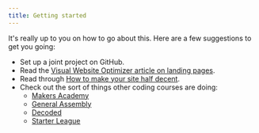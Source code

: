 ```yaml
---
title: Getting started
---
```


It's really up to you on how to go about this. Here are a few suggestions to get you going:

* Set up a joint project on GitHub.
* Read the [Visual Website Optimizer article on landing pages](http://visualwebsiteoptimizer.com/split-testing-blog/landing-page-optimization-tips-increases-sales-conversions/).
* Read through [How to make your site half decent](http://24ways.org/2012/how-to-make-your-site-look-half-decent/).
* Check out the sort of things other coding courses are doing:
    - [Makers Academy](http://www.makersacademy.com/)
    - [General Assembly](https://generalassemb.ly/)
    - [Decoded](http://decoded.co/)
    - [Starter League](http://www.starterleague.com/nextquarter)